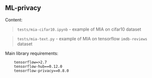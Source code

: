 ## ML-privacy

Content:
    
> `tests/mia-cifar10.ipynb` - example of MIA on cifar10 dataset
 
> `tests/mia-text.py` - example of MIA on tensorflow `imdb-reviews` dataset 

Main library requirements:

        tensorflow=>2.7
        tensorflow-hub==0.12.0
        tensorflow-privacy==0.8.0